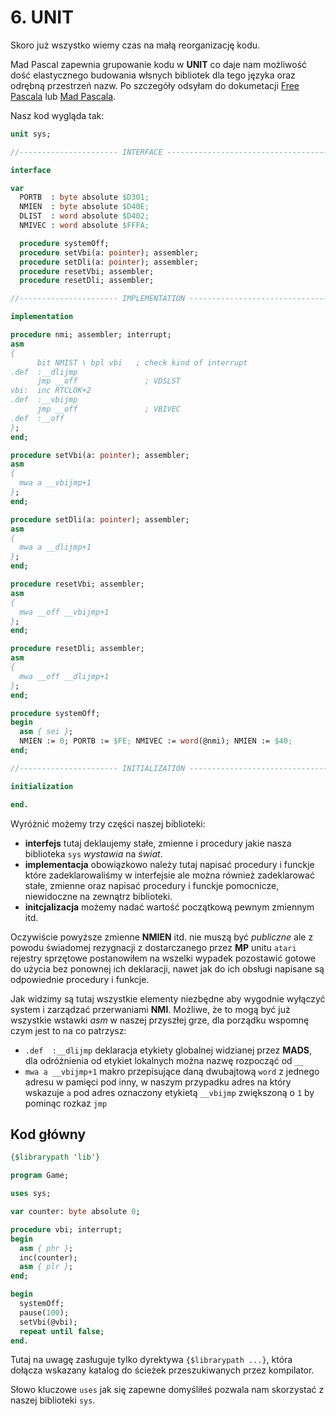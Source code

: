 # 6. UNIT

Skoro już wszystko wiemy czas na małą reorganizację kodu.

Mad Pascal zapewnia grupowanie kodu w **UNIT** co daje nam możliwość dość elastycznego budowania włsnych bibliotek dla tego języka oraz odrębną przestrzeń nazw. Po szczegóły odsyłam do dokumetacji [Free Pascala](https://wiki.lazarus.freepascal.org/Unit) lub [Mad Pascala](http://mads.atari8.info/doc/madpascal.html#units).

Nasz kod wygląda tak:

```pascal
unit sys;

//---------------------- INTERFACE ---------------------------------------------

interface

var
  PORTB  : byte absolute $D301;
  NMIEN  : byte absolute $D40E;
  DLIST  : word absolute $D402;
  NMIVEC : word absolute $FFFA;

  procedure systemOff;
  procedure setVbi(a: pointer); assembler;
  procedure setDli(a: pointer); assembler;
  procedure resetVbi; assembler;
  procedure resetDli; assembler;

//---------------------- IMPLEMENTATION ----------------------------------------

implementation

procedure nmi; assembler; interrupt;
asm
{
      bit NMIST \ bpl vbi   ; check kind of interrupt
.def  :__dlijmp
      jmp __off               ; VDSLST
vbi:  inc RTCLOK+2
.def  :__vbijmp
      jmp __off               ; VBIVEC
.def  :__off
};
end;

procedure setVbi(a: pointer); assembler;
asm
{
  mwa a __vbijmp+1
};
end;

procedure setDli(a: pointer); assembler;
asm
{
  mwa a __dlijmp+1
};
end;

procedure resetVbi; assembler;
asm
{
  mwa __off __vbijmp+1
};
end;

procedure resetDli; assembler;
asm
{
  mwa __off __dlijmp+1
};
end;

procedure systemOff;
begin
  asm { sei };
  NMIEN := 0; PORTB := $FE; NMIVEC := word(@nmi); NMIEN := $40;
end;

//---------------------- INITIALIZATION ----------------------------------------

initialization

end.
```

Wyróżnić możemy trzy części naszej biblioteki:
* **interfejs** tutaj deklaujemy stałe, zmienne i procedury jakie nasza biblioteka `sys` *wystawia* na *świat*.
* **implementacja** obowiązkowo należy tutaj napisać procedury i funckje które zadeklarowaliśmy w interfejsie ale można również zadeklarować stałe, zmienne oraz napisać procedury i funckje pomocnicze, niewidoczne na zewnątrz biblioteki.
* **initcjalizacja** możemy nadać wartość początkową pewnym zmiennym itd.

Oczywiście powyższe zmienne **NMIEN** itd. nie muszą być *publiczne* ale z powodu świadomej rezygnacji z dostarczanego przez **MP** unitu `atari` rejestry sprzętowe postanowiłem na wszelki wypadek pozostawić gotowe do użycia bez ponownej ich deklaracji, nawet jak do ich obsługi napisane są odpowiednie procedury i funkcje.

Jak widzimy są tutaj wszystkie elementy niezbędne aby wygodnie wyłączyć system i zarządzać przerwaniami **NMI**. Możliwe, że to mogą być już wszystkie wstawki *asm* w naszej przyszłej grze, dla porządku wspomnę czym jest to na co patrzysz:

* `.def  :__dlijmp` deklaracja etykiety globalnej widzianej przez **MADS**, dla odróżnienia od etykiet lokalnych można nazwę rozpocząć od `__`
* `mwa a __vbijmp+1` makro przepisujące daną dwubajtową `word` z jednego adresu w pamięci pod inny, w naszym przypadku adres na który wskazuje `a` pod adres oznaczony etykietą `__vbijmp` zwiększoną o `1` by pominąc rozkaz `jmp`

## Kod główny

```pascal
{$librarypath 'lib'}

program Game;

uses sys;

var counter: byte absolute 0;

procedure vbi; interrupt;
begin
  asm { phr };
  inc(counter);
  asm { plr };
end;

begin
  systemOff;
  pause(100);
  setVbi(@vbi);
  repeat until false;
end.
```

Tutaj na uwagę zasługuje tylko dyrektywa `{$librarypath ...}`, która dołącza wskazany katalog do ścieżek przeszukiwanych przez kompilator.

Słowo kluczowe `uses` jak się zapewne domyśliłeś pozwala nam skorzystać z naszej biblioteki `sys`.
